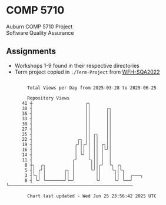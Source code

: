 # COMP 5710
Auburn COMP 5710 Project  
Software Quality Assurance

## Assignments
- Workshops 1-9 found in their respective directories
- Term project copied in `./Term-Project` from [WFH-SQA2022](https://github.com/wumphlett/WFH-SQA2022-AUBURN)

```

        Total Views per Day from 2025-03-28 to 2025-06-25

        Repository Views
      41 ┼                    ╭╮
      38 ┤                    ││      ╭╮
      36 ┤                    ││      ││
      33 ┤                    ││      ││
      30 ┤                    ││      ││
      27 ┤                    ││      ││
      25 ┤                    ││ ╭╮   ││
      22 ┤                 ╭╮ ││ ││   ││
      19 ┤                ╭╯│╭╯│ ││ ╭╮││
      16 ┤                │ ││ │ ││ │╰╯│
      14 ┤                │ ╰╯ │ ││ │  │
      11 ┤               ╭╯    ╰╮││ │  │
       8 ┼╮  ╭╮          │      │││╭╯  ╰╮ ╭╮
       5 ┤│ ╭╯│       ╭╮ │      ╰╯││    ╰╮│╰╮
       3 ┤╰╮│ │       ││ │        ││     ││ │  ╭───╮
       0 ┤ ╰╯ ╰───────╯╰─╯        ╰╯     ╰╯ ╰──╯   ╰───────────────────────────────────────────────

        Chart last updated - Wed Jun 25 23:56:42 2025 UTC
        
```
